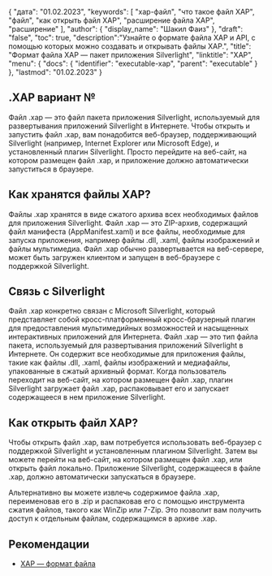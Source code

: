 {
"дата": "01.02.2023",
  "keywords": [
"xap-файл",
"что такое файл XAP",
"файл",
"как открыть файл XAP",
"расширение файла XAP",
"расширение"
],
  "author": {
"display_name": "Шакил Фаиз"
},
"draft": "false",
"toc": true,
  "description":"Узнайте о формате файла XAP и API, с помощью которых можно создавать и открывать файлы XAP.",
"title": "Формат файла XAP — пакет приложения Silverlight",
"linktitle": "XAP",
  "menu": {
    "docs": {
      "identifier": "executable-xap",
"parent": "executable"
}
},
"lastmod": "01.02.2023"
}

## .XAP вариант №

Файл .xap — это файл пакета приложения Silverlight, используемый для развертывания приложений Silverlight в Интернете. Чтобы открыть и запустить файл .xap, вам понадобится веб-браузер, поддерживающий Silverlight (например, Internet Explorer или Microsoft Edge), и установленный плагин Silverlight. Просто перейдите на веб-сайт, на котором размещен файл .xap, и приложение должно автоматически запуститься в браузере.

## Как хранятся файлы XAP?

Файлы .xap хранятся в виде сжатого архива всех необходимых файлов для приложения Silverlight. Файл .xap — это ZIP-архив, содержащий файл манифеста (AppManifest.xaml) и все файлы, необходимые для запуска приложения, например файлы .dll, .xaml, файлы изображений и файлы мультимедиа. Файл .xap обычно развертывается на веб-сервере, может быть загружен клиентом и запущен в веб-браузере с поддержкой Silverlight.

## Связь с Silverlight

Файл .xap конкретно связан с Microsoft Silverlight, который представляет собой кросс-платформенный кросс-браузерный плагин для предоставления мультимедийных возможностей и насыщенных интерактивных приложений для Интернета. Файл .xap — это тип файла пакета, используемый для развертывания приложений Silverlight в Интернете. Он содержит все необходимые для приложения файлы, такие как файлы .dll, .xaml, файлы изображений и медиафайлы, упакованные в сжатый архивный формат. Когда пользователь переходит на веб-сайт, на котором размещен файл .xap, плагин Silverlight загружает файл .xap, распаковывает его и запускает содержащееся в нем приложение Silverlight.

## Как открыть файл XAP?

Чтобы открыть файл .xap, вам потребуется использовать веб-браузер с поддержкой Silverlight и установленным плагином Silverlight. Затем вы можете перейти на веб-сайт, на котором размещен файл .xap, или открыть файл локально. Приложение Silverlight, содержащееся в файле .xap, должно автоматически запускаться в браузере.

Альтернативно вы можете извлечь содержимое файла .xap, переименовав его в .zip и распаковав его с помощью инструмента сжатия файлов, такого как WinZip или 7-Zip. Это позволит вам получить доступ к отдельным файлам, содержащимся в архиве .xap.

## Рекомендации
* [XAP — формат файла](https://en.wikipedia.org/wiki/XAP_(file_format))

